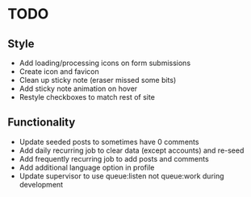 # TODO

## Style
- Add loading/processing icons on form submissions
- Create icon and favicon
- Clean up sticky note (eraser missed some bits)
- Add sticky note animation on hover
- Restyle checkboxes to match rest of site

## Functionality
- Update seeded posts to sometimes have 0 comments
- Add daily recurring job to clear data (except accounts) and re-seed
- Add frequently recurring job to add posts and comments
- Add additional language option in profile
- Update supervisor to use queue:listen not queue:work during development